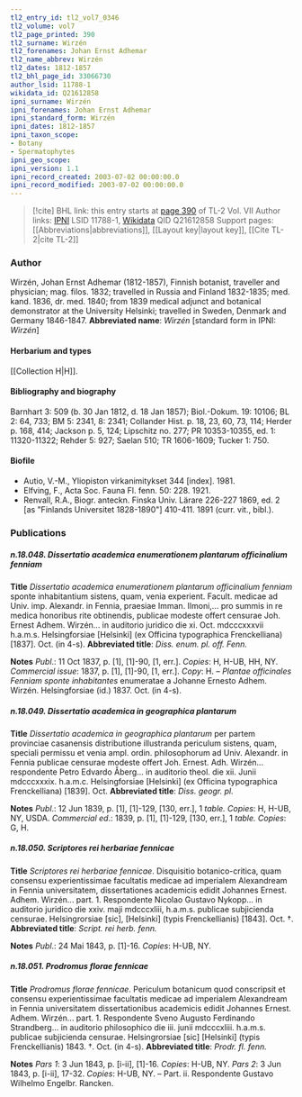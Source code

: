 ```yaml
---
tl2_entry_id: tl2_vol7_0346
tl2_volume: vol7
tl2_page_printed: 390
tl2_surname: Wirzén
tl2_forenames: Johan Ernst Adhemar
tl2_name_abbrev: Wirzén
tl2_dates: 1812-1857
tl2_bhl_page_id: 33066730
author_lsid: 11788-1
wikidata_id: Q21612858
ipni_surname: Wirzén
ipni_forenames: Johan Ernst Adhemar
ipni_standard_form: Wirzén
ipni_dates: 1812-1857
ipni_taxon_scope: 
- Botany
- Spermatophytes
ipni_geo_scope: 
ipni_version: 1.1
ipni_record_created: 2003-07-02 00:00:00.0
ipni_record_modified: 2003-07-02 00:00:00.0
---
```


> [!cite] BHL link: this entry starts at [page 390](https://www.biodiversitylibrary.org/page/33066730) of TL-2 Vol. VII
> Author links: [IPNI](https://www.ipni.org/a/11788-1) LSID 11788-1, [Wikidata](https://www.wikidata.org/wiki/Q21612858) QID Q21612858
> Support pages: [[Abbreviations|abbreviations]], [[Layout key|layout key]], [[Cite TL-2|cite TL-2]]

### Author

Wirzén, Johan Ernst Adhemar (1812-1857), Finnish botanist, traveller and physician; mag. filos. 1832; travelled in Russia and Finland 1832-1835; med. kand. 1836, dr. med. 1840; from 1839 medical adjunct and botanical demonstrator at the University Helsinki; travelled in Sweden, Denmark and Germany 1846-1847. 
**Abbreviated name**: *Wirzén* \[standard form in IPNI: *Wirzén*\]

#### Herbarium and types

[[Collection H|H]].

#### Bibliography and biography

Barnhart 3: 509 (b. 30 Jan 1812, d. 18 Jan 1857); Biol.-Dokum. 19: 10106; BL 2: 64, 733; BM 5: 2341, 8: 2341; Collander Hist. p. 18, 23, 60, 73, 114; Herder p. 168, 414; Jackson p. 5, 124; Lipschitz no. 277; PR 10353-10355, ed. 1: 11320-11322; Rehder 5: 927; Saelan 510; TR 1606-1609; Tucker 1: 750.

#### Biofile

- Autio, V.-M., Yliopiston virkanimitykset 344 \[index\]. 1981.
- Elfving, F., Acta Soc. Fauna Fl. fenn. 50: 228. 1921.
- Renvall, R.A., Biogr. anteckn. Finska Univ. Lärare 226-227 1869, ed. 2 \[as "Finlands Universitet 1828-1890"\] 410-411. 1891 (curr. vit., bibl.).

### Publications

##### n.18.048. Dissertatio academica enumerationem plantarum officinalium fenniam

**Title**
*Dissertatio academica enumerationem plantarum officinalium fenniam* sponte inhabitantium sistens, quam, venia experient. Facult. medicae ad Univ. imp. Alexandr. in Fennia, praesiae Imman. Ilmoni,... pro summis in re medica honoribus rite obtinendis, publicae modeste offert censurae Joh. Ernest Adhem. Wirzén... in auditorio juridico die xi. Oct. mdcccxxxvii h.a.m.s. Helsingforsiae \[Helsinki\] (ex Officina typographica Frenckelliana) \[1837\]. Oct. (in 4-s).
**Abbreviated title**: *Diss. enum. pl. off. Fenn.*

**Notes**
*Publ*.: 11 Oct 1837, p. \[1\], \[1\]-90, \[1, err.\]. *Copies*: H, H-UB, HH, NY.
*Commercial issue*: 1837, p. \[1\], \[1\]-90, \[1, err.\]. *Copy*: H. – *Plantae officinales Fenniam sponte* *inhabitantes* enumeratae a Johanne Ernesto Adhem. Wirzén. Helsingforsiae (id.) 1837. Oct. (in 4-s).

##### n.18.049. Dissertatio academica in geographica plantarum

**Title**
*Dissertatio academica in geographica plantarum* per partem provinciae casanensis distributione illustranda periculum sistens, quam, speciali permissu et venia ampl. ordin. philosophorum ad Univ. Alexandr. in Fennia publicae censurae modeste offert Joh. Ernest. Adh. Wirzén... respondente Petro Edvardo Åberg... in auditorio theol. die xii. Junii mdcccxxxix. h.a.m.c. Helsingforsiae \[Helsinki\] (ex Officina typographica Frenckelliana) \[1839\]. Oct.
**Abbreviated title**: *Diss. geogr. pl.*

**Notes**
*Publ*.: 12 Jun 1839, p. \[1\], \[1\]-129, \[130, err.\], 1 *table. Copies*: H, H-UB, NY, USDA.
*Commercial ed*.: 1839, p. \[1\], \[1\]-129, \[130, err.\], 1 *table. Copies*: G, H.

##### n.18.050. Scriptores rei herbariae fennicae

**Title**
*Scriptores rei herbariae fennicae*. Disquisitio botanico-critica, quam consensu experientissimae facultatis medicae ad imperialem Alexandream in Fennia universitatem, dissertationes academicis edidit Johannes Ernest. Adhem. Wirzén... part. 1. Respondente Nicolao Gustavo Nykopp... in auditorio juridico die xxiv. maji mdcccxliii, h.a.m.s. publicae subjicienda censurae. Helsingrorsiae \[sic\], \[Helsinki\] (typis Frenckellianis) \[1843\]. Oct. †.
**Abbreviated title**: *Script. rei herb. fenn.*

**Notes**
*Publ*.: 24 Mai 1843, p. \[1\]-16. *Copies*: H-UB, NY.

##### n.18.051. Prodromus florae fennicae

**Title**
*Prodromus florae fennicae*. Periculum botanicum quod conscripsit et consensu experientissimae facultatis medicae ad imperialem Alexandream in Fennia universitatem dissertationibus academicis edidit Johannes Ernest. Adhem. Wirzén... part. 1. Respondente Sveno Augusto Ferdinando Strandberg... in auditorio philosophico die iii. junii mdcccxliii. h.a.m.s. publicae subjicienda censurae. Helsingrorsiae \[sic\] \[Helsinki\] (typis Frenckellianis) 1843. †. Oct. (in 4-s).
**Abbreviated title**: *Prodr. fl. fenn.*

**Notes**
*Pars 1*: 3 Jun 1843, p. \[i-ii\], \[1\]-16. *Copies*: H-UB, NY.
*Pars 2*: 3 Jun 1843, p. \[i-ii\], 17-32. *Copies*: H-UB, NY. – Part. ii. Respondente Gustavo Wilhelmo Engelbr. Rancken.

